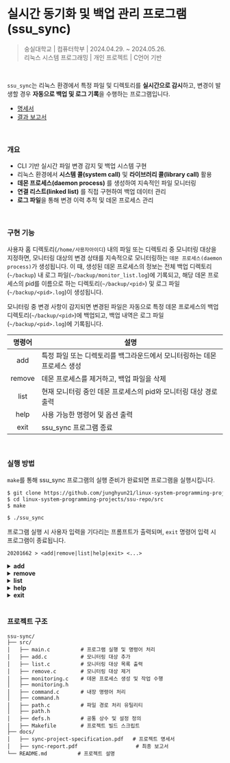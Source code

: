 # 실시간 동기화 및 백업 관리 프로그램 (ssu_sync)

> 숭실대학교 | 컴퓨터학부 | 2024.04.29. ~ 2024.05.26.  
> 리눅스 시스템 프로그래밍 | 개인 프로젝트 | C언어 기반

<br>

`ssu_sync`는 리눅스 환경에서 특정 파일 및 디렉토리를 **실시간으로 감시**하고, 변경이 발생할 경우 **자동으로 백업 및 로그 기록**을 수행하는 프로그램입니다. 

- [명세서](https://github.com/junghyun21/linux-system-programming-projects/tree/main/ssu-sync/docs/sync-project-spec.pdf)
- [결과 보고서](https://github.com/junghyun21/linux-system-programming-projects/tree/main/ssu-sync/docs/sync-report.pdf)


<br>

### 개요

- CLI 기반 실시간 파일 변경 감지 및 백업 시스템 구현
- 리눅스 환경에서 **시스템 콜(system call)** 및 **라이브러리 콜(library call)** 활용
- **데몬 프로세스(daemon process)** 를 생성하여 지속적인 파일 모니터링
- **연결 리스트(linked list)** 를 직접 구현하여 백업 데이터 관리
- **로그 파일**을 통해 변경 이력 추적 및 데몬 프로세스 관리

<br>

### 구현 기능

사용자 홈 디렉토리(`/home/사용자아이디`) 내의 파일 또는 디렉토리 중 모니터링 대상을 지정하면, 모니터링 대상의 변경 상태를 지속적으로 모니터링하는 `데몬 프로세스(daemon process)`가 생성됩니다. 이 때, 생성된 데몬 프로세스의 정보는 전체 백업 디렉토리(`~/backup`) 내 로그 파일(`~/backup/monitor_list.log`)에 기록되고, 해당 데몬 프로세스의 pid를 이름으로 하는 디렉토리(`~/backup/<pid>`) 및 로그 파일(`~/backup/<pid>.log`)이 생성됩니다.

모니터링 중 변경 사항이 감지되면 변경된 파일은 자동으로 특정 데몬 프로세스의 백업 디렉토리(`~/backup/<pid>`)에 백업되고, 백업 내역은 로그 파일(`~/backup/<pid>.log`)에 기록됩니다.

| 명령어     | 설명 |
|:--------------:|------------|
| add  | 특정 파일 또는 디렉토리를 백그라운드에서 모니터링하는 데몬 프로세스 생성 |
| remove  | 데몬 프로세스를 제거하고, 백업 파일을 삭제 |
| list   | 현재 모니터링 중인 데몬 프로세스의 pid와 모니터링 대상 경로 출력 |
| help     | 사용 가능한 명령어 및 옵션 출력 |
| exit     | ssu_sync 프로그램 종료 |

<br>

### 실행 방법

`make`를 통해 ssu_sync 프로그램의 실행 준비가 완료되면 프로그램을 실행시킵니다.  

```bash
$ git clone https://github.com/junghyun21/linux-system-programming-projects.git
$ cd linux-system-programming-projects/ssu-repo/src
$ make

$ ./ssu_sync
```

프로그램 실행 시 사용자 입력을 기다리는 프롬프트가 출력되며, `exit` 명령어 입력 시 프로그램이 종료됩니다.

```
20201662 > <add|remove|list|help|exit> <...>
```

<details>
  <summary><b>add</b></summary>
  
  ```
  add <PATH> [OPTION] ...
  ```

  <code>&lt;PATH&gt;</code>에는 백업할 파일이나 디렉토리의 상대경로 또는 절대경로를 입력할 수 있으며,  
  <code>[OPTION]</code>은 여러 개를 동시에 사용할 수도 있고 생략도 가능합니다.

  만약 이미 입력받은 경로에 대한 모니터링 중이라면, 데몬 프로세스 생성을 진행하지 않습니다.

  | 옵션     | 설명 |
  |:--------------:|------------|
  | `-d`  | 입력받은 경로가 디렉토리일 때, 해당 디렉토리에 직접 포함된 모든 파일들에 대해 모니터링하는 데몬 프로세스 생성 |
  | `-r`  | 입력받은 경로가 디렉토리일 때, 해당 디렉토리 내 하위의 모든 파일들에 대해 모니터링하는 데몬 프로세스 생성 |
  | `-t`  | 옵션 뒤에 반드시 주기(초)를 입력받고, 해당 주기마다 실행되는 데몬 프로세스 생성 |

</details>

<details>
  <summary><b>remove</b></summary>
  
  ```
  remove <DAEMON_PID>
  ```

  <code>&lt;DAEMON_PID&gt;</code>를 PID로 갖는 데몬 프로세스를 제거합니다.

</details>

<details>
  <summary><b>list</b></summary>
  
  ```
  list
  ```

  현재 실행 중인 데몬 프로세스들의 목록을 출력합니다.
  
</details>

<details>
  <summary><b>help</b></summary>
  
  ```
  help [COMMAND]
  ```

  <code>[COMMAND]</code>에 해당하는 내장명령어에 대한 설명이 출력되며, 이를 생략한 경우에는 모든 내장 명령어에 대한 설명이 출력됩니다.

</details>

<details>
  <summary><b>exit</b></summary>
  
  ```
  exit
  ```

  현재 실행중인 ssu_sync 프로그램이 종료됩니다.

</details>

<br>

### 프로젝트 구조

```
ssu-sync/
├── src/
│   ├── main.c          # 프로그램 실행 및 명령어 처리
│   ├── add.c           # 모니터링 대상 추가
│   ├── list.c          # 모니터링 대상 목록 출력
│   ├── remove.c        # 모니터링 대상 제거
│   ├── monitoring.c    # 데몬 프로세스 생성 및 작업 수행
│   ├── monitoring.h    
│   ├── command.c       # 내장 명령어 처리
│   ├── command.h       
│   ├── path.c          # 파일 경로 처리 유틸리티
│   ├── path.h    
│   ├── defs.h          # 공통 상수 및 설정 정의
│   ├── Makefile        # 프로젝트 빌드 스크립트
├── docs/ 
│   ├── sync-project-specification.pdf   # 프로젝트 명세서
│   ├── sync-report.pdf                   # 최종 보고서
└── README.md          # 프로젝트 설명
```
